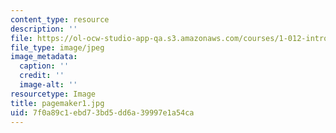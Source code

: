 ```yaml
---
content_type: resource
description: ''
file: https://ol-ocw-studio-app-qa.s3.amazonaws.com/courses/1-012-introduction-to-civil-engineering-design-spring-2002/7f0a89c1ebd73bd5dd6a39997e1a54ca_pagemaker1.jpg
file_type: image/jpeg
image_metadata:
  caption: ''
  credit: ''
  image-alt: ''
resourcetype: Image
title: pagemaker1.jpg
uid: 7f0a89c1-ebd7-3bd5-dd6a-39997e1a54ca
---
```

